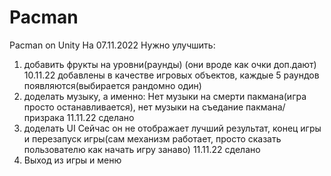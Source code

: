 # Pacman
Pacman on Unity На 07.11.2022 Нужно улучшить:

1) добавить фрукты на уровни(раунды) (они вроде как очки доп.дают) 10.11.22 добавлены в качестве игровых объектов, каждые 5 раундов появляются(выбирается рандомно один)
2) доделать музыку, а именно: Нет музыки на смерти пакмана(игра просто останавливается), нет музыки на съедание пакмана/призрака 11.11.22 сделано
3) доделать UI Сейчас он не отображает лучший результат, конец игры и перезапуск игры(сам механизм работает, просто сказать пользователю как начать игру занаво) 11.11.22 сделано
4) Выход из игры и меню
